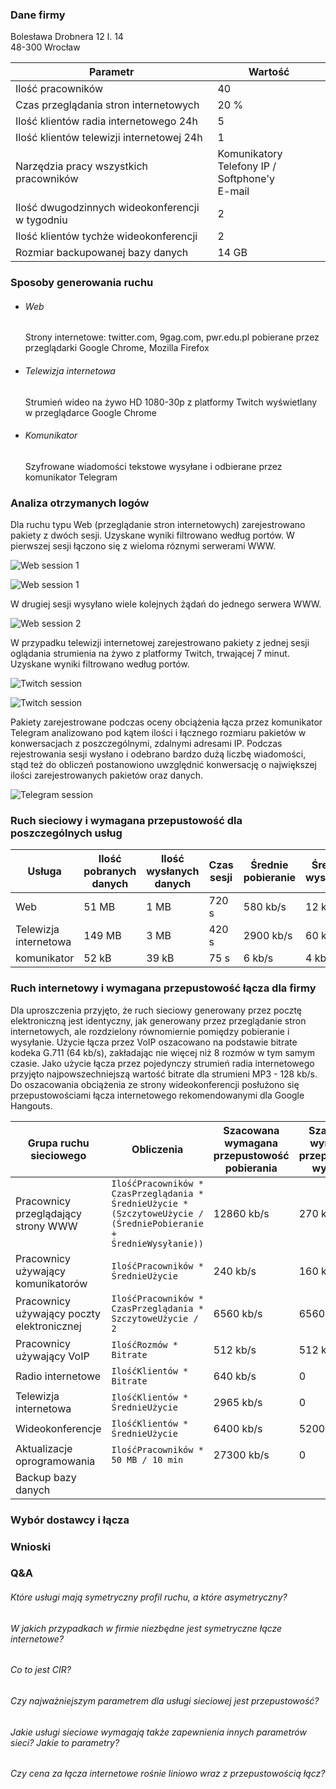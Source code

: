 

### Dane firmy

Bolesława Drobnera 12 l. 14  
48-300 Wrocław

Parametr	| Wartość
------------|------------
Ilość pracowników	| 40
Czas przeglądania stron internetowych	| 20 %
Ilość klientów radia internetowego 24h	| 5
Ilość klientów telewizji internetowej 24h	| 1
Narzędzia pracy wszystkich pracowników	| Komunikatory<br />Telefony IP / Softphone'y<br />E-mail
Ilość dwugodzinnych wideokonferencji w tygodniu	| 2
Ilość klientów tychże wideokonferencji	| 2
Rozmiar backupowanej bazy danych	| 14 GB

### Sposoby generowania ruchu

* ###### Web

	Strony internetowe: twitter.com, 9gag.com, pwr.edu.pl pobierane przez przeglądarki Google Chrome, Mozilla Firefox

* ###### Telewizja internetowa

	Strumień wideo na żywo HD 1080-30p z platformy Twitch wyświetlany w przeglądarce Google Chrome

* ###### Komunikator

	Szyfrowane wiadomości tekstowe wysyłane i odbierane przez komunikator Telegram

### Analiza otrzymanych logów

Dla ruchu typu Web (przeglądanie stron internetowych) zarejestrowano pakiety z dwóch sesji. Uzyskane wyniki filtrowano według portów. W pierwszej sesji łączono się z wieloma róznymi serwerami WWW.

![Web session 1](screenshots/hosts_memes.png)

![Web session 1](screenshots/io_memes.png)

W drugiej sesji wysyłano wiele kolejnych żądań do jednego serwera WWW.

![Web session 2](screenshots/io_web.png)

W przypadku telewizji internetowej zarejestrowano pakiety z jednej sesji oglądania strumienia na żywo z platformy Twitch, trwającej 7 minut. Uzyskane wyniki filtrowano według portów.

![Twitch session](screenshots/hosts_twitch.png)

![Twitch session](screenshots/io_twitch.png)

Pakiety zarejestrowane podczas oceny obciążenia łącza przez komunikator Telegram analizowano pod kątem ilości i łącznego rozmiaru pakietów w konwersacjach z poszczególnymi, zdalnymi adresami IP. Podczas rejestrowania sesji wysłano i odebrano bardzo dużą liczbę wiadomości, stąd też do obliczeń postanowiono uwzględnić konwersację o największej ilości zarejestrowanych pakietów oraz danych.

![Telegram session](screenshots/hosts_telegram.png)

### Ruch sieciowy i wymagana przepustowość dla poszczególnych usług

Usługa					| Ilość pobranych danych	| Ilość wysłanych danych	| Czas sesji	| Średnie pobieranie	| Średnie wysyłanie	| Szczytowe użycie łącza
------------------------|---------------------------|---------------------------|---------------|-----------------------|-----------------------|---------------------------
Web						| 51 MB		| 1 MB		| 720 s		| 580 kb/s	| 12 kb/s	| 1640 kb/s
Telewizja internetowa	| 149 MB	| 3 MB		| 420 s		| 2900 kb/s | 60 kb/s	| 3600 kb/s
komunikator				| 52 kB		| 39 kB		| 75 s		| 6 kb/s	| 4 kb/s	| 37 kb/s			

### Ruch internetowy i wymagana przepustowość łącza dla firmy

Dla uproszczenia przyjęto, że ruch sieciowy generowany przez pocztę elektroniczną jest identyczny, jak generowany przez przeglądanie stron internetowych, ale rozdzielony równomiernie pomiędzy pobieranie i wysyłanie. Użycie łącza przez VoIP oszacowano na podstawie bitrate kodeka G.711 (64 kb/s), zakładając nie więcej niż 8 rozmów w tym samym czasie. Jako użycie łącza przez pojedynczy strumień radia internetowego przyjęto najpowszechniejszą wartość bitrate dla strumieni MP3 - 128 kb/s. Do oszacowania obciążenia ze strony wideokonferencji posłużono się przepustowościami łącza internetowego rekomendowanymi dla Google Hangouts.

Grupa ruchu sieciowego				| Obliczenia	| Szacowana wymagana przepustowość pobierania	| Szacowana wymagana przepustowość wysyłania
------------------------------------|---------------|-----------------------------------------------|---------------------------------------------
Pracownicy przeglądający strony WWW	| `IlośćPracowników * CzasPrzeglądania * ŚrednieUżycie * (SzczytoweUżycie / (ŚredniePobieranie + ŚrednieWysyłanie))`	| 12860 kb/s	| 270 kb/s
Pracownicy używający komunikatorów	| `IlośćPracowników * ŚrednieUżycie`	| 240 kb/s	| 160 kb/s
Pracownicy używający poczty elektronicznej	| `IlośćPracowników * CzasPrzeglądania * SzczytoweUżycie / 2`		| 6560 kb/s	| 6560 kb/s
Pracownicy używający VoIP			| `IlośćRozmów * Bitrate`	| 512 kb/s	| 512 kb/s
Radio internetowe					| `IlośćKlientów * Bitrate`	| 640 kb/s	| 0
Telewizja internetowa				| `IlośćKlientów * ŚrednieUżycie`	| 2965 kb/s	| 0
Wideokonferencje					| `IlośćKlientów * ŚrednieUżycie`	| 6400 kb/s	| 5200 kb/s
Aktualizacje oprogramowania			| `IlośćPracowników * 50 MB / 10 min`	| 27300 kb/s	| 0
Backup bazy danych					| 

### Wybór dostawcy i łącza

### Wnioski

### Q&A

###### Które usługi mają symetryczny profil ruchu, a które asymetryczny?


###### W jakich przypadkach w firmie niezbędne jest symetryczne łącze internetowe?


###### Co to jest CIR?


###### Czy najważniejszym parametrem dla usługi sieciowej jest przepustowość?


###### Jakie usługi sieciowe wymagają także zapewnienia innych parametrów sieci? Jakie to parametry?


###### Czy cena za łącza internetowe rośnie liniowo wraz z przepustowością łącz?
